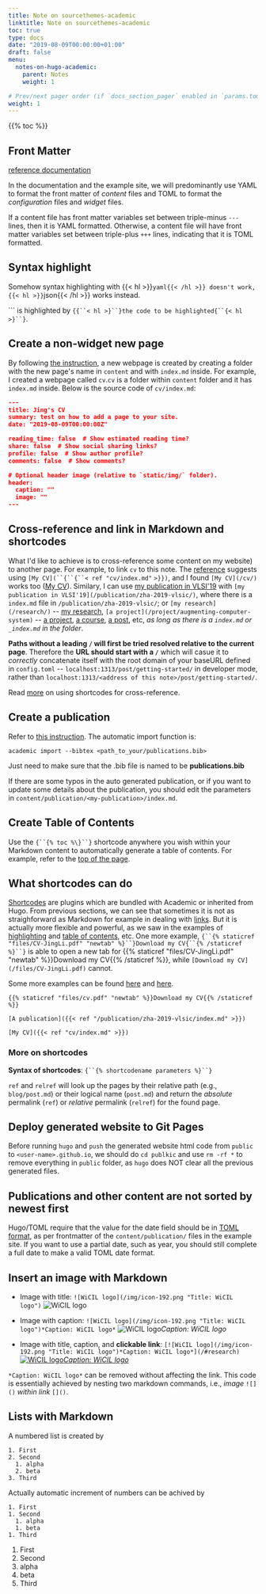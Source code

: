 ```yaml
---
title: Note on sourcethemes-academic
linktitle: Note on sourcethemes-academic
toc: true
type: docs
date: "2019-08-09T00:00:00+01:00"
draft: false
menu:
  notes-on-hugo-academic:
    parent: Notes
    weight: 1

# Prev/next pager order (if `docs_section_pager` enabled in `params.toml`)
weight: 1
---
```


{{% toc %}}

## Front Matter
[reference documentation](https://sourcethemes.com/academic/docs/front-matter/)

In the documentation and the example site, we will predominantly use YAML to format the front matter of *content* files and TOML to format the *configuration* files and *widget* files. 

If a content file has front matter variables set between triple-minus `---` lines, then it is YAML formatted. Otherwise, a content file will have front matter variables set between triple-plus `+++` lines, indicating that it is TOML formatted. 

## Syntax highlight
Somehow syntax highlighting with {{< hl >}}```yaml{{< /hl >}} doesn't work, {{< hl >}}```json{{< /hl >}} works instead. 

\`\`\` is highlighted by `{{``< hl >}``}the code to be highlighted{``{< hl >}``}`.

## Create a non-widget new page
By following [the instruction](https://sourcethemes.com/academic/docs/managing-content/#create-a-page), a new webpage is created by creating a folder with the new page's name in `content` and with `index.md` inside. For example, I created a webpage called `cv`.`cv` is a folder within `content` folder and it has `index.md` inside. Below is the source code of `cv/index.md`:

```json 
---
title: Jing's CV
summary: test on how to add a page to your site.
date: "2019-08-09T00:00:00Z"

reading_time: false  # Show estimated reading time?
share: false  # Show social sharing links?
profile: false  # Show author profile?
comments: false  # Show comments?

# Optional header image (relative to `static/img/` folder).
header:
  caption: ""
  image: ""
---
```

## Cross-reference and link in Markdown and shortcodes
What I'd like to achieve is to cross-reference some content on my website) to another page. For example, to link `cv` to this note. The [reference](https://sourcethemes.com/academic/docs/managing-content/#linking-to-your-new-page) suggests using `[My CV](``{``{``< ref "cv/index.md"` `>}})`, and I found 
`[My CV](/cv/)` works too ([My CV](/cv/)). Similary, I can use [my publication in VLSI'19](/publication/zha-2019-vlsic/) with `[my publication in VLSI'19](/publication/zha-2019-vlsic/)`, where there is a `index.md` file in `/publication/zha-2019-vlsic/`;  or `[my research](/research/)` -- [my research](/research/), `[a project](/project/augmenting-computer-system)` -- [a project](/project/augmenting-computer-system), [a course](/courses/example), [a post](/post/getting-started/), etc, *as long as there is a `index.md` or `_index.md` in the folder*. 

**Paths without a leading `/` will first be tried resolved relative to the current page**. Therefore the **URL should start with a `/`** which will casue it to *correctly* concatenate itself with the root domain of your baseURL defined in `config.toml` -- `localhost:1313/post/getting-started/` in developer mode, rather than `localhost:1313/<address of this note>/post/getting-started/`. 

Read [more](https://gohugo.io/content-management/cross-references/) on using shortcodes for cross-reference.

## Create a publication
Refer to [this instruction](https://sourcethemes.com/academic/docs/managing-content/#create-a-publication). The automatic import function is: 
```
academic import --bibtex <path_to_your/publications.bib>
```
Just need to make sure that the .bib file is named to be **publications.bib**

If there are some typos in the auto generated publication, or if you want to update some details about the publication, you should edit the parameters in `content/publication/<my-publication>/index.md`. 

## Create Table of Contents
Use the `{``{% toc %\}``}` shortcode anywhere you wish within your Markdown content to automatically generate a table of contents. For example, refer to the [top of the page](#table-of-contents). 

## What shortcodes can do
[Shortcodes](https://gohugo.io/content-management/shortcodes/) are plugins which are bundled with Academic or inherited from Hugo. From previous sections, we can see that sometimes it is not as straighforward as Markdown for example in dealing with [links](#cross-reference-and-link-in-markdown-and-shortcodes). But it is actually more flexible and powerful, as we saw in the examples of  [highlighting](#syntax-highlight) and [table of contents](#create-table-of-contents), etc. One more example,
`{``{% staticref "files/CV-JingLi.pdf" "newtab" %}``}Download my CV{``{% /staticref %}``}` is able to open a new tab for {{% staticref "files/CV-JingLi.pdf" "newtab" %}}Download my CV{{% /staticref %}}, while `[Download my CV](/files/CV-JingLi.pdf)` cannot.

Some more examples can be found [here](https://sourcethemes.com/academic/docs/writing-markdown-latex/) and [here](https://gohugo.io/content-management/shortcodes/#use-hugo-s-built-in-shortcodes).

`{{% staticref "files/cv.pdf" "newtab" %}}Download my CV{{% /staticref %}}`

`[A publication]({{< ref "/publication/zha-2019-vlsic/index.md" >}})`

`[My CV]({{< ref "cv/index.md" >}})`


### More on shortcodes
**Syntax of shortcodes**: `{``{% shortcodename parameters %}``}` 

`ref` and `relref` will look up the pages by their relative path (e.g., `blog/post.md`) or their logical name (`post.md`) and return the *absolute* permalink (`ref`) or *relative* permalink (`relref`) for the found page.


## Deploy generated website to Git Pages
Before running `hugo` and `push` the generated website html code from `public` to `<user-name>.github.io`, we should do `cd publkic` and use `rm -rf *` to remove everything in `public` folder, as `hugo` does NOT clear all the previous generated files.


## Publications and other content are not sorted by newest first
Hugo/TOML require that the value for the date field should be in [TOML format](https://github.com/toml-lang/toml#local-date-time), as per frontmatter of the `content/publication/` files in the example site. If you want to use a partial date, such as year, you should still complete a full date to make a valid TOML date format.

## Insert an image with Markdown
- Image with title:
`![WiCIL logo](/img/icon-192.png "Title: WiCIL logo")`
![WiCIL logo](/img/icon-192.png "Title: WiCIL logo")

- Image with caption:
`![WiCIL logo](/img/icon-192.png "Title: WiCIL logo")*Caption: WiCIL logo*`
![WiCIL logo](/img/icon-192.png "Title: WiCIL logo")*Caption: WiCIL logo*

- Image with title, caption, and **clickable link**:
`[![WiCIL logo](/img/icon-192.png "Title: WiCIL logo")*Caption: WiCIL logo*](/#research)`
[![WiCIL logo](/img/icon-192.png "Title: WiCIL logo")*Caption: WiCIL logo*](/#research)

`*Caption: WiCIL logo*` can be removed without affecting the link. This code is essentially achieved by nesting two markdown commands, i.e., *image* `![]()` *within link* `[]()`.

## Lists with Markdown
A numbered list is created by
```
1. First
2. Second
  1. alpha
  2. beta
3. Third
```
Actually automatic increment of numbers can be achived by
```
1. First
1. Second
  1. alpha
  1. beta
1. Third
```
1. First
1. Second
  1. alpha
  1. beta
1. Third